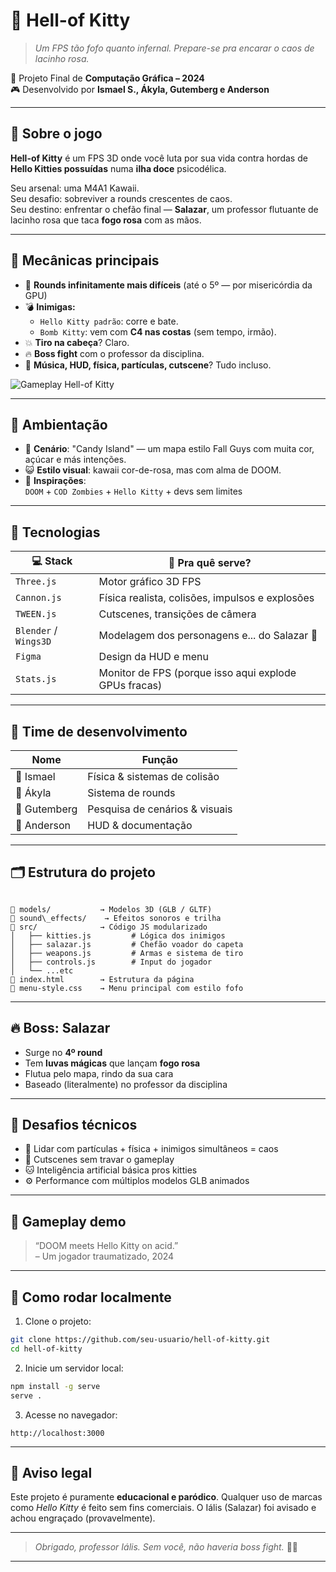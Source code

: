 # 🎀 Hell-of Kitty

> *Um FPS tão fofo quanto infernal. Prepare-se pra encarar o caos de lacinho rosa.*

🧠 Projeto Final de **Computação Gráfica – 2024**  
🎮 Desenvolvido por **Ismael S., Ákyla, Gutemberg e Anderson**

---

## 🍭 Sobre o jogo

**Hell-of Kitty** é um FPS 3D onde você luta por sua vida contra hordas de **Hello Kitties possuídas** numa **ilha doce** psicodélica.

Seu arsenal: uma M4A1 Kawaii.  
Seu desafio: sobreviver a rounds crescentes de caos.  
Seu destino: enfrentar o chefão final — **Salazar**, um professor flutuante de lacinho rosa que taca **fogo rosa** com as mãos.

---

## 🧠 Mecânicas principais

- 🌊 **Rounds infinitamente mais difíceis** (até o 5º — por misericórdia da GPU)
- 💣 **Inimigas:**
  - `Hello Kitty padrão`: corre e bate.
  - `Bomb Kitty`: vem com **C4 nas costas** (sem tempo, irmão).
- 💥 **Tiro na cabeça**? Claro.
- 🔥 **Boss fight** com o professor da disciplina.
- 🎵 **Música, HUD, física, partículas, cutscene**? Tudo incluso.

![Gameplay Hell-of Kitty](https://github.com/maelsilvatt/hell-of-kitty-cg/blob/main/images/gameplay.gif)

---

## 🌈 Ambientação

- 🍬 **Cenário**: "Candy Island" — um mapa estilo Fall Guys com muita cor, açúcar e más intenções.
- 😺 **Estilo visual**: kawaii cor-de-rosa, mas com alma de DOOM.
- 🎯 **Inspirações**:  
  `DOOM` + `COD Zombies` + `Hello Kitty` + devs sem limites

---

## 🔧 Tecnologias

| 💻 Stack        | 💬 Pra quê serve?                                     |
|----------------|-------------------------------------------------------|
| `Three.js`     | Motor gráfico 3D FPS                                  |
| `Cannon.js`    | Física realista, colisões, impulsos e explosões       |
| `TWEEN.js`     | Cutscenes, transições de câmera                       |
| `Blender` / `Wings3D` | Modelagem dos personagens e... do Salazar 💅       |
| `Figma`        | Design da HUD e menu                                  |
| `Stats.js`     | Monitor de FPS (porque isso aqui explode GPUs fracas) |

---

## 👥 Time de desenvolvimento

| Nome       | Função                        |
|------------|-------------------------------|
| 🎯 Ismael  | Física & sistemas de colisão  |
| 🔁 Ákyla   | Sistema de rounds             |
| 🎨 Gutemberg | Pesquisa de cenários & visuais |
| 🧾 Anderson | HUD & documentação            |

---

## 🗂️ Estrutura do projeto

```

📁 models/           → Modelos 3D (GLB / GLTF)
📁 sound\_effects/    → Efeitos sonoros e trilha
📁 src/              → Código JS modularizado
│   ├── kitties.js         # Lógica dos inimigos
│   ├── salazar.js         # Chefão voador do capeta
│   ├── weapons.js         # Armas e sistema de tiro
│   ├── controls.js        # Input do jogador
│   └── ...etc
📄 index.html        → Estrutura da página
🎨 menu-style.css    → Menu principal com estilo fofo

````

---

## 🔥 Boss: Salazar

- Surge no **4º round**
- Tem **luvas mágicas** que lançam **fogo rosa**
- Flutua pelo mapa, rindo da sua cara
- Baseado (literalmente) no professor da disciplina

---

## 🚧 Desafios técnicos

- 🔄 Lidar com partículas + física + inimigos simultâneos = caos
- 🧠 Cutscenes sem travar o gameplay
- 🐱 Inteligência artificial básica pros kitties
- ⚙️ Performance com múltiplos modelos GLB animados

---

## 🎥 Gameplay demo

> “DOOM meets Hello Kitty on acid.”  
> – Um jogador traumatizado, 2024

---

## 🚀 Como rodar localmente

1. Clone o projeto:
```bash
git clone https://github.com/seu-usuario/hell-of-kitty.git
cd hell-of-kitty
````

2. Inicie um servidor local:

```bash
npm install -g serve
serve .
```

3. Acesse no navegador:

```
http://localhost:3000
```

---

## 📜 Aviso legal

Este projeto é puramente **educacional e paródico**.
Qualquer uso de marcas como *Hello Kitty* é feito sem fins comerciais.
O Iális (Salazar) foi avisado e achou engraçado (provavelmente).

---

> *Obrigado, professor Iális.
> Sem você, não haveria boss fight.* 🎀🔥

---
